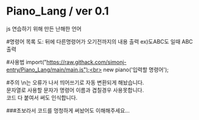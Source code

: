 # Piano_Lang / ver 0.1
js 연습하기 위해 만든 난해한 언어

#명령어 목록
도: 뒤에 다른명령어가 오기전까지의 내용 출력 ex)도ABC도 일때 ABC출력

#사용법
import("https://raw.githack.com/simonj-entry/Piano_Lang/main/main.js");<br>
new piano('입력할 명령어');

#주의
\n는 오류가 나서 띄어쓰기로 자동 변환되게 해놨습니다.<br>
문자열로 사용할 문자가 명령어 이름과 겹칠경우 사용못합니다.<br>
코드 다 붙여서 써도 인식합니다.

###초보라서 코드를 멍청하게 써놨어도 이해해주세요...
